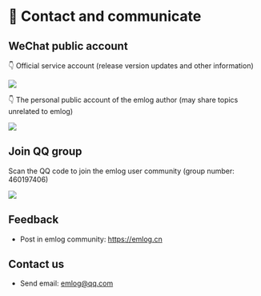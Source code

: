 # &#x1f37a; Contact and communicate

## WeChat public account

&#x1F447; Official service account (release version updates and other information)

[![](https://oss.emlog.net/img/qrcode_emlog_pro.jpg)](https://oss.emlog.net/img/qrcode_emlog_pro.jpg)

&#x1F447; The personal public account of the emlog author (may share topics unrelated to emlog)

[![](https://oss.emlog.net/img/iemlog.jpg)](https://oss.emlog.net/img/iemlog.jpg)

## Join QQ group

Scan the QQ code to join the emlog user community (group number: 460197406)

[![](https://oss.emlog.net/img/qqgroup.jpeg)](https://oss.emlog.net/img/qqgroup.jpeg)

## Feedback

- Post in emlog community: https://emlog.cn

## Contact us

- Send email: emlog@qq.com

